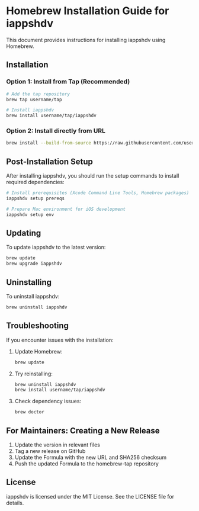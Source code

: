 # Homebrew Installation Guide for iappshdv

This document provides instructions for installing iappshdv using Homebrew.

## Installation

### Option 1: Install from Tap (Recommended)

```bash
# Add the tap repository
brew tap username/tap

# Install iappshdv
brew install username/tap/iappshdv
```

### Option 2: Install directly from URL

```bash
brew install --build-from-source https://raw.githubusercontent.com/username/homebrew-tap/master/Formula/iappshdv.rb
```

## Post-Installation Setup

After installing iappshdv, you should run the setup commands to install required dependencies:

```bash
# Install prerequisites (Xcode Command Line Tools, Homebrew packages)
iappshdv setup prereqs

# Prepare Mac environment for iOS development
iappshdv setup env
```

## Updating

To update iappshdv to the latest version:

```bash
brew update
brew upgrade iappshdv
```

## Uninstalling

To uninstall iappshdv:

```bash
brew uninstall iappshdv
```

## Troubleshooting

If you encounter issues with the installation:

1. Update Homebrew:
   ```bash
   brew update
   ```

2. Try reinstalling:
   ```bash
   brew uninstall iappshdv
   brew install username/tap/iappshdv
   ```

3. Check dependency issues:
   ```bash
   brew doctor
   ```

## For Maintainers: Creating a New Release

1. Update the version in relevant files
2. Tag a new release on GitHub
3. Update the Formula with the new URL and SHA256 checksum
4. Push the updated Formula to the homebrew-tap repository

## License

iappshdv is licensed under the MIT License. See the LICENSE file for details. 